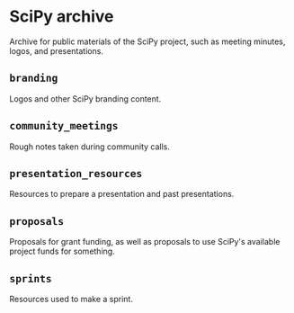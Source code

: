 # SciPy archive

Archive for public materials of the SciPy project, such as meeting minutes,
logos, and presentations.

## `branding`

Logos and other SciPy branding content.

## `community_meetings`

Rough notes taken during community calls.

## `presentation_resources`

Resources to prepare a presentation and past presentations.

## `proposals`

Proposals for grant funding, as well as proposals to use SciPy's
available project funds for something.

## `sprints`

Resources used to make a sprint.
